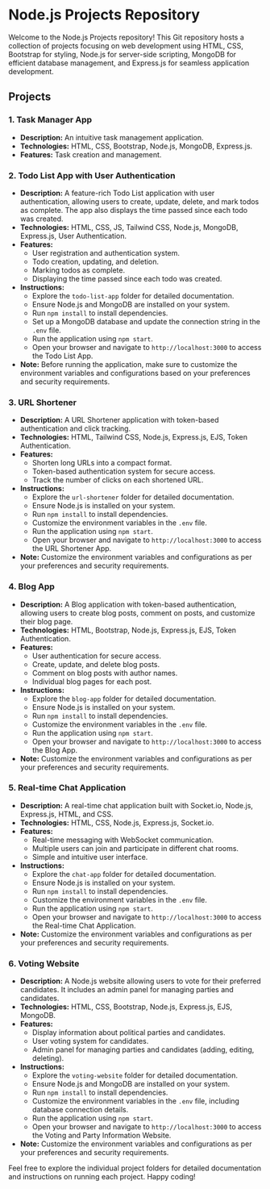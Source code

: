# Node.js Projects Repository

Welcome to the Node.js Projects repository! This Git repository hosts a collection of projects focusing on web development using HTML, CSS, Bootstrap for styling, Node.js for server-side scripting, MongoDB for efficient database management, and Express.js for seamless application development.

## Projects

### 1. Task Manager App

- **Description:** An intuitive task management application.
- **Technologies:** HTML, CSS, Bootstrap, Node.js, MongoDB, Express.js.
- **Features:** Task creation and management.

### 2. Todo List App with User Authentication

- **Description:** A feature-rich Todo List application with user authentication, allowing users to create, update, delete, and mark todos as complete. The app also displays the time passed since each todo was created.
- **Technologies:** HTML, CSS, JS, Tailwind CSS, Node.js, MongoDB, Express.js, User Authentication.
- **Features:**
  - User registration and authentication system.
  - Todo creation, updating, and deletion.
  - Marking todos as complete.
  - Displaying the time passed since each todo was created.
- **Instructions:**
  - Explore the `todo-list-app` folder for detailed documentation.
  - Ensure Node.js and MongoDB are installed on your system.
  - Run `npm install` to install dependencies.
  - Set up a MongoDB database and update the connection string in the `.env` file.
  - Run the application using `npm start`.
  - Open your browser and navigate to `http://localhost:3000` to access the Todo List App.
- **Note:** Before running the application, make sure to customize the environment variables and configurations based on your preferences and security requirements.

### 3. URL Shortener

- **Description:** A URL Shortener application with token-based authentication and click tracking.
- **Technologies:** HTML, Tailwind CSS, Node.js, Express.js, EJS, Token Authentication.
- **Features:**
  - Shorten long URLs into a compact format.
  - Token-based authentication system for secure access.
  - Track the number of clicks on each shortened URL.
- **Instructions:**
  - Explore the `url-shortener` folder for detailed documentation.
  - Ensure Node.js is installed on your system.
  - Run `npm install` to install dependencies.
  - Customize the environment variables in the `.env` file.
  - Run the application using `npm start`.
  - Open your browser and navigate to `http://localhost:3000` to access the URL Shortener App.
- **Note:** Customize the environment variables and configurations as per your preferences and security requirements.

### 4. Blog App

- **Description:** A Blog application with token-based authentication, allowing users to create blog posts, comment on posts, and customize their blog page.
- **Technologies:** HTML, Bootstrap, Node.js, Express.js, EJS, Token Authentication.
- **Features:**
  - User authentication for secure access.
  - Create, update, and delete blog posts.
  - Comment on blog posts with author names.
  - Individual blog pages for each post.
- **Instructions:**
  - Explore the `blog-app` folder for detailed documentation.
  - Ensure Node.js is installed on your system.
  - Run `npm install` to install dependencies.
  - Customize the environment variables in the `.env` file.
  - Run the application using `npm start`.
  - Open your browser and navigate to `http://localhost:3000` to access the Blog App.
- **Note:** Customize the environment variables and configurations as per your preferences and security requirements.

### 5. Real-time Chat Application

- **Description:** A real-time chat application built with Socket.io, Node.js, Express.js, HTML, and CSS.
- **Technologies:** HTML, CSS, Node.js, Express.js, Socket.io.
- **Features:**
  - Real-time messaging with WebSocket communication.
  - Multiple users can join and participate in different chat rooms.
  - Simple and intuitive user interface.
- **Instructions:**
  - Explore the `chat-app` folder for detailed documentation.
  - Ensure Node.js is installed on your system.
  - Run `npm install` to install dependencies.
  - Customize the environment variables in the `.env` file.
  - Run the application using `npm start`.
  - Open your browser and navigate to `http://localhost:3000` to access the Real-time Chat Application.
- **Note:** Customize the environment variables and configurations as per your preferences and security requirements.

### 6. Voting Website

- **Description:** A Node.js website allowing users to vote for their preferred candidates. It includes an admin panel for managing parties and candidates.
- **Technologies:** HTML, CSS, Bootstrap, Node.js, Express.js, EJS, MongoDB.
- **Features:**
  - Display information about political parties and candidates.
  - User voting system for candidates.
  - Admin panel for managing parties and candidates (adding, editing, deleting).
- **Instructions:**
  - Explore the `voting-website` folder for detailed documentation.
  - Ensure Node.js and MongoDB are installed on your system.
  - Run `npm install` to install dependencies.
  - Customize the environment variables in the `.env` file, including database connection details.
  - Run the application using `npm start`.
  - Open your browser and navigate to `http://localhost:3000` to access the Voting and Party Information Website.
- **Note:** Customize the environment variables and configurations as per your preferences and security requirements.

Feel free to explore the individual project folders for detailed documentation and instructions on running each project. Happy coding!
